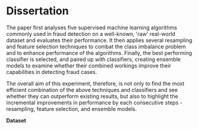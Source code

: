 # Dissertation


The paper first analyses five supervised machine learning algorithms commonly used in fraud detection on a well-known, 'raw' real-world dataset and evaluates their performance. It then applies several resampling and feature selection techniques to combat the class imbalance problem and to enhance performance of the algorithms. Finally, the best performing classifier is selected, and paired up with classifiers, creating ensemble models to examine whether their combined workings improve their capabilities in detecting fraud cases. 

The overall aim of this experiment, therefore, is not only to find the most efficient combination of the above techniques and classifiers and see whether they can outperform existing results, but also to highlight the incremental improvements in performance by each consecutive steps - resampling, feature selection, and ensemble models. 

**Dataset**
